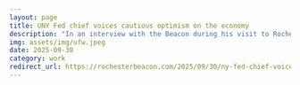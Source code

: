 ```yaml
---
layout: page
title: UNY Fed chief voices cautious optimism on the economy
description: "In an interview with the Beacon during his visit to Rochester Monday, New York Federal Reserve Bank president and CEO John Williams discussed tariffs, artificial intelligence and other issues."
img: assets/img/ufw.jpeg
date: 2025-09-30
category: work
redirect_url: https://rochesterbeacon.com/2025/09/30/ny-fed-chief-voices-cautious-optimism-on-the-economy/
---
```


